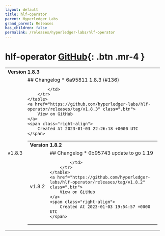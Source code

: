 ```yaml
---
layout: default
title: hlf-operator
parent: Hyperledger Labs
grand_parent: Releases
has_children: false
permalink: /releases/hyperledger-labs/hlf-operator
---
```


# hlf-operator <span class="fs-3 right-align">[GitHub](https://github.com/hyperledger-labs/hlf-operator){: .btn .mr-4 }</span>


<div>
    <table>
        <tr>
            <td colspan="2">
                <b>
                    Version 1.8.3
                </b>
            </td>
        </tr>
        <tr>
            <td>
                <span class="chip">
                    v1.8.3
                </span>
            </td>
            <td>
                ## Changelog
* 6a95811 1.8.3 (#136)


            </td>
        </tr>
    </table>
    <a href="https://github.com/hyperledger-labs/hlf-operator/releases/tag/v1.8.3" class=".btn">
        View on GitHub
    </a>
    <span class="right-align">
        Created At 2023-01-03 22:26:18 +0000 UTC
    </span>
</div>

<div>
    <table>
        <tr>
            <td colspan="2">
                <b>
                    Version 1.8.2
                </b>
            </td>
        </tr>
        <tr>
            <td>
                <span class="chip">
                    v1.8.2
                </span>
            </td>
            <td>
                ## Changelog
* 0b95743 update to go 1.19


            </td>
        </tr>
    </table>
    <a href="https://github.com/hyperledger-labs/hlf-operator/releases/tag/v1.8.2" class=".btn">
        View on GitHub
    </a>
    <span class="right-align">
        Created At 2023-01-03 19:54:57 +0000 UTC
    </span>
</div>

